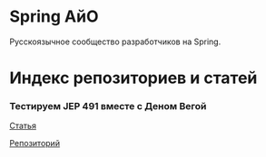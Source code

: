 # Spring АйО

Русскоязычное сообщество разработчиков на Spring.

# Индекс репозиториев и статей

### Тестируем JEP 491 вместе с Деном Вегой
[Статья](https://habr.com/ru/companies/spring_aio/articles/900930/)

[Репозиторий](https://github.com/spring-aio/java24-pinning)
